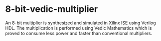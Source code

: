 # 8-bit-vedic-multiplier
An 8-bit multiplier is synthesized and simulated in Xilinx ISE using Verilog HDL. The multiplication is performed using Vedic Mathematics which is proved to consume less power and faster than conventional multipliers.
